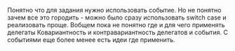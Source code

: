 Понятно что для задания нужно использовать событие.
Но не понятно зачем все это городить - можно было сразу использовать switch case и реализовать проще.
Вобщем пока не понятно где и для чего применять делегаты Ковариантность и контравариантность делегатов и события.
С событиями еще более менее есть идеи где применить.